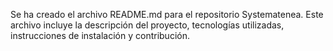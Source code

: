 Se ha creado el archivo README.md para el repositorio Systematenea.
Este archivo incluye la descripción del proyecto, tecnologías utilizadas, 
instrucciones de instalación y contribución.
